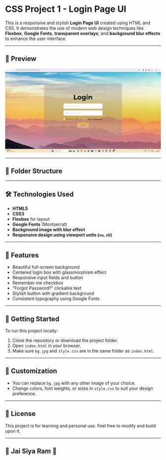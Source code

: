 


# CSS Project 1 - Login Page UI

This is a responsive and stylish **Login Page UI** created using HTML and CSS. It demonstrates the use of modern web design techniques like **Flexbox**, **Google Fonts**, **transparent overlays**, and **background blur effects** to enhance the user interface.

---

## 📸 Preview

![image alt](https://github.com/bhupeshsinha/login_page/blob/60a896f122c09bd31db8110f3d15afcdac237078/login%20page.png)

---

## 📁 Folder Structure

---

## 🛠️ Technologies Used

- **HTML5**
- **CSS3**
- **Flexbox** for layout
- **Google Fonts** (Montserrat)
- **Background image with blur effect**
- **Responsive design using viewport units (`vw`, `vh`)**

---

## 🎨 Features

- Beautiful full-screen background
- Centered login box with glassmorphism effect
- Responsive input fields and button
- Remember me checkbox
- "Forgot Password?" clickable text
- Stylish button with gradient background
- Consistent typography using Google Fonts

---

## 🚀 Getting Started

To run this project locally:

1. Clone the repository or download the project folder.
2. Open `index.html` in your browser.
3. Make sure `bg.jpg` and `style.css` are in the same folder as `index.html`.

---

## 🔧 Customization

- You can replace `bg.jpg` with any other image of your choice.
- Change colors, font weights, or sizes in `style.css` to suit your design preference.

---

## 📜 License

This project is for learning and personal use. Feel free to modify and build upon it.

---

## 🙏 Jai Siya Ram 🙏



